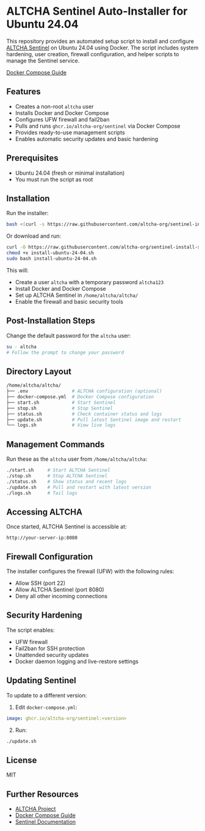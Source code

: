 # ALTCHA Sentinel Auto-Installer for Ubuntu 24.04

This repository provides an automated setup script to install and configure [ALTCHA Sentinel](https://altcha.org/docs/v2/sentinel/) on Ubuntu 24.04 using Docker. The script includes system hardening, user creation, firewall configuration, and helper scripts to manage the Sentinel service.

[Docker Compose Guide](https://altcha.org/docs/v2/sentinel/install/docker-compose)

## Features

- Creates a non-root `altcha` user
- Installs Docker and Docker Compose
- Configures UFW firewall and fail2ban
- Pulls and runs `ghcr.io/altcha-org/sentinel` via Docker Compose
- Provides ready-to-use management scripts
- Enables automatic security updates and basic hardening

## Prerequisites

- Ubuntu 24.04 (fresh or minimal installation)
- You must run the script as root

## Installation

Run the installer:

```sh
bash <(curl -s https://raw.githubusercontent.com/altcha-org/sentinel-install-scripts/main/install-ubuntu-24-04.sh)
```

Or download and run:

```bash
curl -O https://raw.githubusercontent.com/altcha-org/sentinel-install-scripts/main/install-ubuntu-24-04.sh
chmod +x install-ubuntu-24-04.sh
sudo bash install-ubuntu-24-04.sh
````

This will:

* Create a user `altcha` with a temporary password `altcha123`
* Install Docker and Docker Compose
* Set up ALTCHA Sentinel in `/home/altcha/altcha/`
* Enable the firewall and basic security tools

## Post-Installation Steps

Change the default password for the `altcha` user:

```bash
su - altcha
# Follow the prompt to change your password
```

## Directory Layout

```bash
/home/altcha/altcha/
├── .env                # ALTCHA configuration (optional)
├── docker-compose.yml  # Docker Compose configuration
├── start.sh            # Start Sentinel
├── stop.sh             # Stop Sentinel
├── status.sh           # Check container status and logs
├── update.sh           # Pull latest Sentinel image and restart
└── logs.sh             # View live logs
```

## Management Commands

Run these as the `altcha` user from `/home/altcha/altcha`:

```bash
./start.sh     # Start ALTCHA Sentinel
./stop.sh      # Stop ALTCHA Sentinel
./status.sh    # Show status and recent logs
./update.sh    # Pull and restart with latest version
./logs.sh      # Tail logs
```

## Accessing ALTCHA

Once started, ALTCHA Sentinel is accessible at:

```
http://your-server-ip:8080
```

## Firewall Configuration

The installer configures the firewall (UFW) with the following rules:

* Allow SSH (port 22)
* Allow ALTCHA Sentinel (port 8080)
* Deny all other incoming connections

## Security Hardening

The script enables:

* UFW firewall
* Fail2ban for SSH protection
* Unattended security updates
* Docker daemon logging and live-restore settings

## Updating Sentinel

To update to a different version:

1. Edit `docker-compose.yml`:

```yaml
image: ghcr.io/altcha-org/sentinel:<version>
```

2. Run:

```bash
./update.sh
```

## License

MIT

## Further Resources

* [ALTCHA Project](https://altcha.org)
* [Docker Compose Guide](https://altcha.org/docs/v2/sentinel/install/docker-compose)
* [Sentinel Documentation](https://altcha.org/docs/v2/sentinel/)
